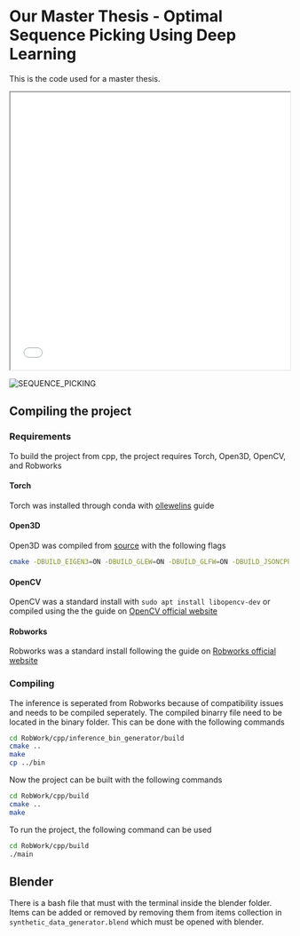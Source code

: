 # Our Master Thesis - Optimal Sequence Picking Using Deep Learning
This is the code used for a master thesis.

<iframe src="images-and-videos/sequence-picking-images/image-loop.html" width="100%" height="500px"></iframe>

![SEQUENCE_PICKING](images-and-videos/grabber_with_no_grab.gif)

## Compiling the project
### Requirements
To build the project from cpp, the project requires Torch, Open3D, OpenCV, and Robworks 

#### Torch
Torch was installed through conda with [ollewelins](https://github.com/ollewelin/Installing-and-Test-PyTorch-C-API-on-Ubuntu-with-GPU-enabled) guide

#### Open3D
Open3D was compiled from [source](http://www.open3d.org/docs/release/compilation.html) with the following flags
```bash
cmake -DBUILD_EIGEN3=ON -DBUILD_GLEW=ON -DBUILD_GLFW=ON -DBUILD_JSONCPP=ON -DBUILD_PNG=ON -DGLIBCXX_USE_CXX11_ABI=ON -DPYTHON_EXECUTABLE=/usr/bin/python -DBUILD_UNIT_TESTS=ON ..
```

#### OpenCV
OpenCV was a standard install with `sudo apt install libopencv-dev` or compiled using the the guide on [OpenCV official website](https://docs.opencv.org/master/d7/d9f/tutorial_linux_install.html)

#### Robworks
Robworks was a standard install following the guide on [Robworks official website](https://www.robwork.dk/installation/ubuntu/)

### Compiling
The inference is seperated from Robworks because of compatibility issues and needs to be compiled seperately. The compiled binarry file need to be located in the binary folder. This can be done with the following commands
```bash
cd RobWork/cpp/inference_bin_generator/build
cmake ..
make
cp ../bin
```

Now the project can be built with the following commands
```bash
cd RobWork/cpp/build
cmake ..
make
```

To run the project, the following command can be used
```bash
cd RobWork/cpp/build
./main
```


## Blender
There is a bash file that must with the terminal inside the blender folder.
Items can be added or removed by removing them from items collection in `synthetic_data_generator.blend` which must be opened with blender.